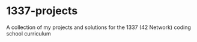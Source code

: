 # 1337-projects
A collection of my projects and solutions for the 1337 (42 Network) coding school curriculum
